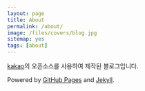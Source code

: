 ```yaml
---
layout: page
title: About
permalink: /about/
image: /files/covers/blog.jpg
sitemap: yes
tags: [about]
---
```


[kakao](http://www.kakaocorp.com)의 오픈소스를 사용하여 제작된 블로그입니다.

Powered by [GitHub Pages](https://pages.github.com) and [Jekyll](https://jekyllrb.com).

